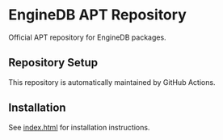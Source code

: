 # EngineDB APT Repository

Official APT repository for EngineDB packages.

## Repository Setup

This repository is automatically maintained by GitHub Actions.

## Installation

See [index.html](https://enginedb.github.io/releases/) for installation instructions.
